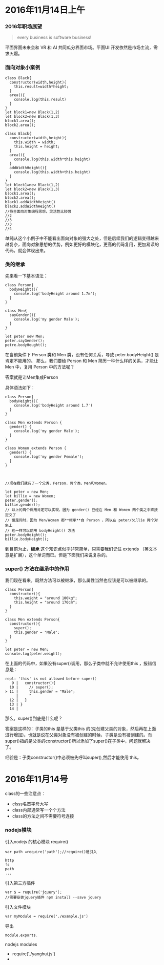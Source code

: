 # 2016年11月14日上午

### 2016年职场展望

> every business is software business!

平面界面未来会和 VR 和 AI 共同瓜分界面市场。平面UI 开发依然是市场主流，需求火爆。

### 面向对象小案例

```
class Black{
  constructor(width,height){
    this.result=width*height;
  }
  area(){
    console.log(this.result)
  }
}
let block1=new Black(1,2)
let block2=new Black(1,3)
block1.area();
block2.area();

```

```
class Black{
  constructor(width,height){
    this.width = width;
    this.height = height;
  }
  area(){
    console.log(this.width*this.height)
  }
  addWidthHeight(){
    console.log(this.width+this.height)
  }
}
let block1=new Black(1,2)
let block2=new Black(1,3)
block1.area();
block2.area();
black1.addWidthHeight()
black2.addWidthHeight()
//符合面向对象编程思想，灵活性比较强
//2
//3
//3
//4
```

单纯从这个小例子中不能看出面向对象的强大之处，但是后续我们的逻辑变得越来越复杂，面向对象思想的优势，例如更好的模块化，更高的代码复用，更加易读的代码，就会体现出来。

### 类的继承

先来看一下基本语法：

```
class Person{
  bodyHeight(){
    console.log('bodyHeight around 1.7m');
  }
}
```

```
class Men{
  sayGender(){
    console.log('my gender Male');
  }
}
```
```
let peter new Men;
peter.sayGender();
petre.bodyHeught();

```

在当前条件下 Person 类和 Men 类，没有任何关系，导致 peter.bodyHeight() 是肯定不能用的。 那么，我们要给 Person 和 Men 简历一种什么样的关系，才能让 Men 中，复用 Person 中的方法呢？

答案就是让Men集成Person

具体语法如下：
```
class Person{
  bodyHeight(){
    console.log('bodyHeight around 1.7')
  }
}

class Men extends Person {
  gender() {
    console.log('my gender Male');
  }
}

class Women extends Person {
  gender() {
    console.log('my gender Female');
  }
}



//现在我们就有了一个父类，Person，两个类，Men和Women。

let peter = new Men;
let billie = new Women;
peter.gender();
billie.gender();
// 以上的两个调用肯定可以实现，因为 gender() 已经在 Men 和 Women 两个类之中直接定义了
// 但是同时，因为 Men/Women 都**继承**自 Person ，所以在 peter/billie 两个对象上
// 也一样可以使用 bodyHeight() 方法
peter.bodyHeight();
billie.bodyHeight();
```

到目前为止，**继承** 这个知识点似乎非常简单，只需要我们记住 extends （英文本意是扩展），这个单词而已。但是下面我们来说复杂的。

### super() 方法在继承中的作用

我们现在看来，既然方法可以被继承，那么属性当然也应该是可以被继承的。

```
class Person{
  constructor(){
    this.weight = "around 100kg";
    this.height = "around 170cm";
  }
}

class Men extends Person{
  constructor(){
    super();
    this.gender = "Male";
  }
}

let peter = new Men;
console.log(peter.weight);

```

在上面的代码中，如果没有super()调用，那么子类中就不允许使用this
，报错信息是：

```
repl: 'this' is not allowed before super()
   9 |   constructor(){
  10 |     // super();
> 11 |     this.gender = "Male";
     |     ^
  12 |   }
  13 | }
  14 |

```

那么，super()到底是什么呢？

答案是这样的：子类的this 是基于父类this 的(先创建父类的对象，然后再在上面进行增加)，也就是说在父类对象没有被创建的时候，子类是没有被创建的。而super()指的是父类的constructor()所以添加了super()在子类中，问题就解决了。

经验是：子类constructor()中必须被先呼叫super(),然后才能使用 this。


# 2016年11月14号

class的一些注意点：
- clsss名首字母大写
- class内部通常写一个个方法
- class的方法之间不需要符号连接


### nodejs模块
引入nodejs 的核心模块 require()
```
var path =require('path');//require()是引入

```

```
http
fs
path
...

```
引入第三方插件

```
var $ = require('jquery');
//需要安装jquery插件 npm install --save jquery
```

引入文件模块
```
var myModule = require('./example.js')
```

导出
```
module.exports.
```
nodejs modules

- require('./yanghui.js')
-
